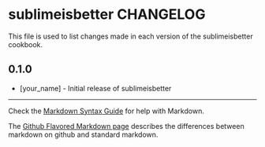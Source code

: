 sublimeisbetter CHANGELOG
=========================

This file is used to list changes made in each version of the sublimeisbetter cookbook.

0.1.0
-----
- [your_name] - Initial release of sublimeisbetter

- - -
Check the [Markdown Syntax Guide](http://daringfireball.net/projects/markdown/syntax) for help with Markdown.

The [Github Flavored Markdown page](http://github.github.com/github-flavored-markdown/) describes the differences between markdown on github and standard markdown.
